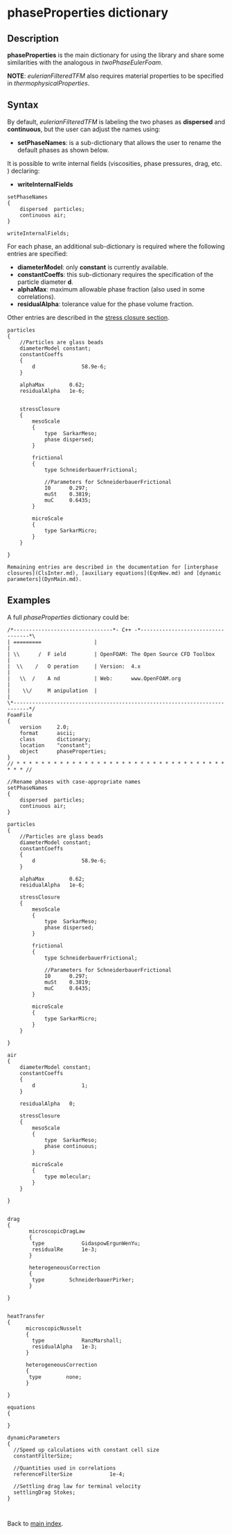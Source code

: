 phaseProperties dictionary
==
Description
--
__phaseProperties__ is the main dictionary for using the library and share some similarities with the analogous in _twoPhaseEulerFoam_.

__NOTE__: _eulerianFilteredTFM_ also requires material properties to be specified in
_thermophysicalProperties_.

Syntax
--

By default, _eulerianFilteredTFM_ is labeling the two phases as __dispersed__ and __continuous__, but the user can adjust the names using:

* __setPhaseNames__: is a sub-dictionary that allows the user to rename the default phases as shown below.

It is possible to write internal fields (viscosities, phase pressures, drag, etc. ) declaring:

* __writeInternalFields__

```
setPhaseNames
{
    dispersed  particles;
    continuous air;
}

writeInternalFields;

```

For each phase, an additional sub-dictionary is required where the following entries are specified:

* __diameterModel__: only __constant__ is currently available.
* __constantCoeffs__: this sub-dictionary requires the specification of the particle diameter __d__.
* __alphaMax__: maximum allowable phase fraction (also used in some correlations).
* __residualAlpha__: tolerance value for the phase volume fraction.

Other entries are described in the [stress closure section](ClsStress.md).

```
particles
{
    //Particles are glass beads
    diameterModel constant;
    constantCoeffs
    {
        d               58.9e-6;
    }

    alphaMax        0.62;
    residualAlpha   1e-6;


    stressClosure
    {
        mesoScale
        {
            type  SarkarMeso;
            phase dispersed;
        }

        frictional
        {
            type SchneiderbauerFrictional;

            //Parameters for SchneiderbauerFrictional
            I0      0.297;
            muSt    0.3819;
            muC     0.6435;
        }

        microScale
        {
            type SarkarMicro;
        }
    }

}

Remaining entries are described in the documentation for [interphase closures](ClsInter.md), [auxiliary equations](EqnNew.md) and [dynamic parameters](DynMain.md).

```

Examples
--

A full _phaseProperties_ dictionary could be:

```
/*--------------------------------*- C++ -*----------------------------------*\
| =========                 |                                                 |
| \\      /  F ield         | OpenFOAM: The Open Source CFD Toolbox           |
|  \\    /   O peration     | Version:  4.x                                   |
|   \\  /    A nd           | Web:      www.OpenFOAM.org                      |
|    \\/     M anipulation  |                                                 |
\*---------------------------------------------------------------------------*/
FoamFile
{
    version     2.0;
    format      ascii;
    class       dictionary;
    location    "constant";
    object      phaseProperties;
}
// * * * * * * * * * * * * * * * * * * * * * * * * * * * * * * * * * * * * * //

//Rename phases with case-appropriate names
setPhaseNames
{
    dispersed  particles;
    continuous air;
}

particles
{
    //Particles are glass beads
    diameterModel constant;
    constantCoeffs
    {
        d               58.9e-6;
    }

    alphaMax        0.62;
    residualAlpha   1e-6;

    stressClosure
    {
        mesoScale
        {
            type  SarkarMeso;
            phase dispersed;
        }

        frictional
        {
            type SchneiderbauerFrictional;

            //Parameters for SchneiderbauerFrictional
            I0      0.297;
            muSt    0.3819;
            muC     0.6435;
        }

        microScale
        {
            type SarkarMicro;
        }
    }

}

air
{
    diameterModel constant;
    constantCoeffs
    {
        d               1;
    }

    residualAlpha   0;

    stressClosure
    {
        mesoScale
        {
            type  SarkarMeso;
            phase continuous;
        }

        microScale
        {
            type molecular;
        }
    }

}


drag
{
       microscopicDragLaw
       {
        type            GidaspowErgunWenYu;
        residualRe      1e-3;
       }

       heterogeneousCorrection
       {
        type        SchneiderbauerPirker;
       }

}


heatTransfer
{
      microscopicNusselt
      {
        type            RanzMarshall;
        residualAlpha   1e-3;
      }

      heterogeneousCorrection
      {
       type        none;
      }

}

equations
{

}

dynamicParameters
{
  //Speed up calculations with constant cell size
  constantFilterSize;

  //Quantities used in correlations
  referenceFilterSize            1e-4;

  //Settling drag law for terminal velocity
  settlingDrag Stokes;
}



```

Back to [main index](01_main.md).
